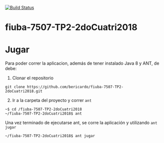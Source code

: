 [![Build Status](https://travis-ci.org/Jumast/fiuba-7507-TP2-2doCuatri2018.svg?branch=master)](https://travis-ci.org/Jumast/fiuba-7507-TP2-2doCuatri2018)
# fiuba-7507-TP2-2doCuatri2018

# Jugar
Para poder correr la aplicacion, además de tener instalado Java 8 y ANT, de debe:

1. Clonar el repositorio
```
git clone https://github.com/bericardo/fiuba-7507-TP2-2doCuatri2018.git
```

2. Ir a la carpeta del proyecto y correr ```ant```
```
~$ cd /fiuba-7507-TP2-2doCuatri2018
~/fiuba-7507-TP2-2doCuatri2018$ ant
```
Una vez terminado de ejecutarse ant, se corre la aplicación y utilizando ```ant jugar```

```
~/fiuba-7507-TP2-2doCuatri2018$ ant jugar
```
